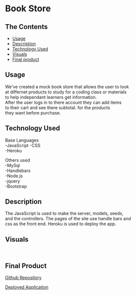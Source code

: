 # Book Store
## The Contents

- [Usage](#usage)
- [Description](#description)
- [Technology Used](#technology-used)
- [Visuals](#visuals)
- [Final product](#final-product)

## Usage 
We've created a mock book store that allows the user to look  
at differnet products to study for a coding class or materials  
to help independant learners get information.  
After the user logs in to there account they can add items  
to their cart and see there subtotal. for the products  
they want before purchase.
   
 
## Technology Used  
Base Languages  
-JavaScript
-CSS  
-Heroku  

Others used  
-MySql  
-Handlebars  
-Node.js  
-jquery  
-Bootstrap
  
    

## Description
The JavaScript is used to make the server, models, seeds,  
and the controllers. The pages of the site use handle bars and  
css as the front end. Heroku is used to deploy the app.


## Visuals
![]()  

![]()

## Final Product
[Github Repository](https://github.com/mchapm17/book-store.git)

[Deployed Application](https://intense-tor-51749.herokuapp.com/)

